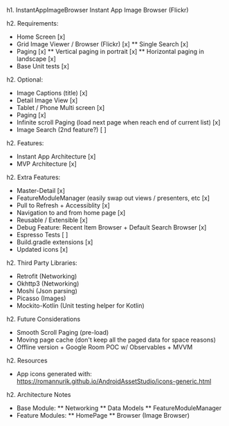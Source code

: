 h1. InstantAppImageBrowser
Instant App Image Browser (Flickr)

h2. Requirements:
* Home Screen [x]
* Grid Image Viewer / Browser (Flickr) [x]
** Single Search [x]
* Paging [x]
** Vertical paging in portrait [x]
** Horizontal paging in landscape [x]
* Base Unit tests [x]

h2. Optional:
* Image Captions (title) [x]
* Detail Image View [x]
* Tablet / Phone Multi screen [x]
* Paging [x]
* Infinite scroll Paging (load next page when reach end of current list) [x]
* Image Search (2nd feature?) [ ]

h2. Features:
* Instant App Architecture [x]
* MVP Architecture [x]

h2. Extra Features:
* Master-Detail [x]
* FeatureModuleManager (easily swap out views / presenters, etc [x]
* Pull to Refresh + Accessiblity [x]
* Navigation to and from home page [x]
* Reusable / Extensible [x]
* Debug Feature: Recent Item Browser + Default Search Browser [x]
* Espresso Tests [ ]
* Build.gradle extensions [x]
* Updated icons [x]

h2. Third Party Libraries:
* Retrofit (Networking)
* Okhttp3 (Networking)
* Moshi (Json parsing)
* Picasso (Images)
* Mockito-Kotlin (Unit testing helper for Kotlin)

h2. Future Considerations
* Smooth Scroll Paging (pre-load)
* Moving page cache (don't keep all the paged data for space reasons)
* Offline version + Google Room POC w/ Observables + MVVM

h2. Resources
* App icons generated with: https://romannurik.github.io/AndroidAssetStudio/icons-generic.html

h2. Architecture Notes
* Base Module:
** Networking 
** Data Models
** FeatureModuleManager
* Feature Modules:
** HomePage
** Browser (Image Browser)
